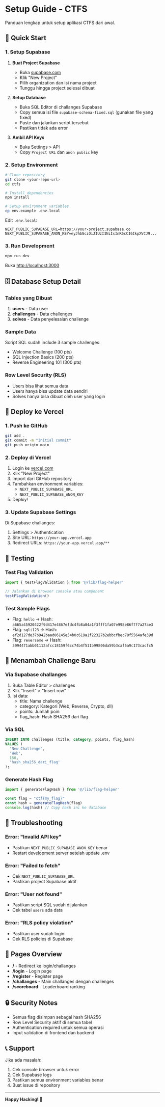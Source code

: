 # Setup Guide - CTFS

Panduan lengkap untuk setup aplikasi CTFS dari awal.

## 🎯 Quick Start

### 1. Setup Supabase

1. **Buat Project Supabase**
   - Buka [supabase.com](https://supabase.com)
   - Klik "New Project"
   - Pilih organization dan isi nama project
   - Tunggu hingga project selesai dibuat

2. **Setup Database**
   - Buka SQL Editor di challanges Supabase
   - Copy semua isi file `supabase-schema-fixed.sql` (gunakan file yang fixed)
   - Paste dan jalankan script tersebut
   - Pastikan tidak ada error

3. **Ambil API Keys**
   - Buka Settings > API
   - Copy `Project URL` dan `anon public` key

### 2. Setup Environment

```bash
# Clone repository
git clone <your-repo-url>
cd ctfs

# Install dependencies
npm install

# Setup environment variables
cp env.example .env.local
```

Edit `.env.local`:
```env
NEXT_PUBLIC_SUPABASE_URL=https://your-project.supabase.co
NEXT_PUBLIC_SUPABASE_ANON_KEY=eyJhbGciOiJIUzI1NiIsInR5cCI6IkpXVCJ9...
```

### 3. Run Development

```bash
npm run dev
```

Buka [http://localhost:3000](http://localhost:3000)

## 🗄️ Database Setup Detail

### Tables yang Dibuat

1. **users** - Data user
2. **challenges** - Data challenges
3. **solves** - Data penyelesaian challenge

### Sample Data

Script SQL sudah include 3 sample challenges:
- Welcome Challenge (100 pts)
- SQL Injection Basics (200 pts)
- Reverse Engineering 101 (300 pts)

### Row Level Security (RLS)

- Users bisa lihat semua data
- Users hanya bisa update data sendiri
- Solves hanya bisa dibuat oleh user yang login

## 🚀 Deploy ke Vercel

### 1. Push ke GitHub

```bash
git add .
git commit -m "Initial commit"
git push origin main
```

### 2. Deploy di Vercel

1. Login ke [vercel.com](https://vercel.com)
2. Klik "New Project"
3. Import dari GitHub repository
4. Tambahkan environment variables:
   - `NEXT_PUBLIC_SUPABASE_URL`
   - `NEXT_PUBLIC_SUPABASE_ANON_KEY`
5. Deploy!

### 3. Update Supabase Settings

Di Supabase challanges:
1. Settings > Authentication
2. Site URL: `https://your-app.vercel.app`
3. Redirect URLs: `https://your-app.vercel.app/**`

## 🧪 Testing

### Test Flag Validation

```typescript
import { testFlagValidation } from '@/lib/flag-helper'

// Jalankan di browser console atau component
testFlagValidation()
```

### Test Sample Flags

- Flag: `hello` → Hash: `a665a45920422f9d417e4867efdc4fb8a04a1f3fff1fa07e998e86f7f7a27ae3`
- Flag: `sqli123` → Hash: `ef2d127de37b942baad06145e54b0c619a1f22327b2ebbcfbec78f5564afe39d`
- Flag: `reverseme` → Hash: `5994471abb01112afcc18159f6cc74b4f511b99806da59b3caf5a9c173cacfc5`

## 🔧 Menambah Challenge Baru

### Via Supabase challanges

1. Buka Table Editor > challenges
2. Klik "Insert" > "Insert row"
3. Isi data:
   - title: Nama challenge
   - category: Kategori (Web, Reverse, Crypto, dll)
   - points: Jumlah poin
   - flag_hash: Hash SHA256 dari flag

### Via SQL

```sql
INSERT INTO challenges (title, category, points, flag_hash)
VALUES (
  'New Challenge',
  'Web',
  150,
  'hash_sha256_dari_flag'
);
```

### Generate Hash Flag

```typescript
import { generateFlagHash } from '@/lib/flag-helper'

const flag = "ctf{my_flag}"
const hash = generateFlagHash(flag)
console.log(hash) // Copy hash ini ke database
```

## 🐛 Troubleshooting

### Error: "Invalid API key"

- Pastikan `NEXT_PUBLIC_SUPABASE_ANON_KEY` benar
- Restart development server setelah update .env

### Error: "Failed to fetch"

- Cek `NEXT_PUBLIC_SUPABASE_URL`
- Pastikan project Supabase aktif

### Error: "User not found"

- Pastikan script SQL sudah dijalankan
- Cek tabel `users` ada data

### Error: "RLS policy violation"

- Pastikan user sudah login
- Cek RLS policies di Supabase

## 📱 Pages Overview

- **/** - Redirect ke login/challanges
- **/login** - Login page
- **/register** - Register page
- **/challanges** - Main challanges dengan challenges
- **/scoreboard** - Leaderboard ranking

## 🔒 Security Notes

- Semua flag disimpan sebagai hash SHA256
- Row Level Security aktif di semua tabel
- Authentication required untuk semua operasi
- Input validation di frontend dan backend

## 📞 Support

Jika ada masalah:
1. Cek console browser untuk error
2. Cek Supabase logs
3. Pastikan semua environment variables benar
4. Buat issue di repository

---

**Happy Hacking! 🚀**
